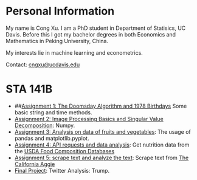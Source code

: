 # Personal Information

My name is Cong Xu. I am a PhD student in Department of Statisics, UC Davis. Before this I got my bachelor degrees in both Economics and Mathematics in Peking University, China.

My interests lie in machine learning and econometrics.

Contact: cngxu@ucdavis.edu

# STA 141B
- ##[Assignment 1: The Doomsday Algorithm and 1978 Birthdays](Assignment_1_revised.ipynb)
Some basic string and time methods.
- [Assignment 2: Image Processing Basics and Singular Value Decomposition](Assignment_2(Cong_Xu)-1.ipynb): Numpy.
- [Assignment 3: Analysis on data of fruits and vegetables](Assignment_3(Cong_Xu).ipynb): The usage of pandas and matplotlib.pyplot.
- [Assignment 4: API requests and data analysis](Assignment_4(Cong_Xu).ipynb): Get nutrition data from the [USDA Food Composition Databases](https://ndb.nal.usda.gov/ndb/search/list)
- [Assignment 5: scrape text and analyze the text](Assignment_5(Cong_Xu).ipynb): Scrape text from [The California Aggie](https://theaggie.org/)
- [Final Project](https://github.com/kevinxucong/141B): Twitter Analysis: Trump.
